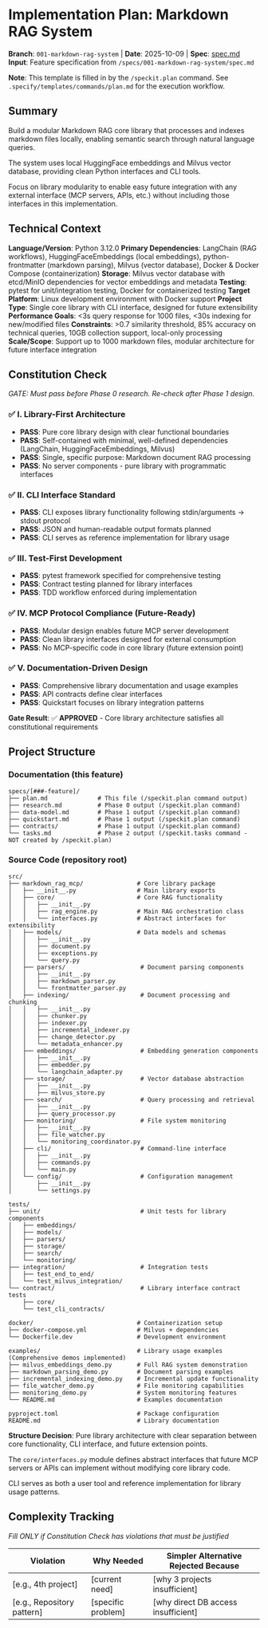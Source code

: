 # Implementation Plan: Markdown RAG System

**Branch**: `001-markdown-rag-system` | **Date**: 2025-10-09 | **Spec**: [spec.md](spec.md)
**Input**: Feature specification from `/specs/001-markdown-rag-system/spec.md`

**Note**: This template is filled in by the `/speckit.plan` command. See `.specify/templates/commands/plan.md` for the execution workflow.

## Summary

Build a modular Markdown RAG core library that processes and indexes markdown files locally, enabling semantic search through natural language queries.

The system uses local HuggingFace embeddings and Milvus vector database, providing clean Python interfaces and CLI tools.

Focus on library modularity to enable easy future integration with any external interface (MCP servers, APIs, etc.) without including those interfaces in this implementation.

## Technical Context

**Language/Version**: Python 3.12.0
**Primary Dependencies**: LangChain (RAG workflows), HuggingFaceEmbeddings (local embeddings), python-frontmatter (markdown parsing), Milvus (vector database), Docker & Docker Compose (containerization)
**Storage**: Milvus vector database with etcd/MinIO dependencies for vector embeddings and metadata
**Testing**: pytest for unit/integration testing, Docker for containerized testing
**Target Platform**: Linux development environment with Docker support
**Project Type**: Single core library with CLI interface, designed for future extensibility
**Performance Goals**: <3s query response for 1000 files, <30s indexing for new/modified files
**Constraints**: >0.7 similarity threshold, 85% accuracy on technical queries, 10GB collection support, local-only processing
**Scale/Scope**: Support up to 1000 markdown files, modular architecture for future interface integration

## Constitution Check

*GATE: Must pass before Phase 0 research. Re-check after Phase 1 design.*

### ✅ I. Library-First Architecture

- **PASS**: Pure core library design with clear functional boundaries
- **PASS**: Self-contained with minimal, well-defined dependencies (LangChain, HuggingFaceEmbeddings, Milvus)
- **PASS**: Single, specific purpose: Markdown document RAG processing
- **PASS**: No server components - pure library with programmatic interfaces

### ✅ II. CLI Interface Standard

- **PASS**: CLI exposes library functionality following stdin/arguments → stdout protocol
- **PASS**: JSON and human-readable output formats planned
- **PASS**: CLI serves as reference implementation for library usage

### ✅ III. Test-First Development

- **PASS**: pytest framework specified for comprehensive testing
- **PASS**: Contract testing planned for library interfaces
- **PASS**: TDD workflow enforced during implementation

### ✅ IV. MCP Protocol Compliance (Future-Ready)

- **PASS**: Modular design enables future MCP server development
- **PASS**: Clean library interfaces designed for external consumption
- **PASS**: No MCP-specific code in core library (future extension point)

### ✅ V. Documentation-Driven Design

- **PASS**: Comprehensive library documentation and usage examples
- **PASS**: API contracts define clear interfaces
- **PASS**: Quickstart focuses on library integration patterns

**Gate Result**: ✅ **APPROVED** - Core library architecture satisfies all constitutional requirements

## Project Structure

### Documentation (this feature)

```plaintext
specs/[###-feature]/
├── plan.md              # This file (/speckit.plan command output)
├── research.md          # Phase 0 output (/speckit.plan command)
├── data-model.md        # Phase 1 output (/speckit.plan command)
├── quickstart.md        # Phase 1 output (/speckit.plan command)
├── contracts/           # Phase 1 output (/speckit.plan command)
└── tasks.md             # Phase 2 output (/speckit.tasks command - NOT created by /speckit.plan)
```

### Source Code (repository root)

```plaintext
src/
├── markdown_rag_mcp/               # Core library package
│   ├── __init__.py                 # Main library exports
│   ├── core/                       # Core RAG functionality
│   │   ├── __init__.py
│   │   ├── rag_engine.py           # Main RAG orchestration class
│   │   └── interfaces.py           # Abstract interfaces for extensibility
│   ├── models/                     # Data models and schemas
│   │   ├── __init__.py
│   │   ├── document.py
│   │   ├── exceptions.py
│   │   └── query.py
│   ├── parsers/                     # Document parsing components
│   │   ├── __init__.py
│   │   ├── markdown_parser.py
│   │   └── frontmatter_parser.py
│   ├── indexing/                    # Document processing and chunking
│   │   ├── __init__.py
│   │   ├── chunker.py
│   │   ├── indexer.py
│   │   ├── incremental_indexer.py
│   │   ├── change_detector.py
│   │   └── metadata_enhancer.py
│   ├── embeddings/                  # Embedding generation components
│   │   ├── __init__.py
│   │   ├── embedder.py
│   │   └── langchain_adapter.py
│   ├── storage/                     # Vector database abstraction
│   │   ├── __init__.py
│   │   ├── milvus_store.py
│   ├── search/                      # Query processing and retrieval
│   │   ├── __init__.py
│   │   ├── query_processor.py
│   ├── monitoring/                  # File system monitoring
│   │   ├── __init__.py
│   │   ├── file_watcher.py
│   │   └── monitoring_coordinator.py
│   ├── cli/                         # Command-line interface
│   │   ├── __init__.py
│   │   ├── commands.py
│   │   └── main.py
│   └── config/                      # Configuration management
│       ├── __init__.py
│       └── settings.py

tests/
├── unit/                            # Unit tests for library components
│   ├── embeddings/
│   ├── models/
│   ├── parsers/
│   ├── storage/
│   ├── search/
│   └── monitoring/
├── integration/                     # Integration tests
│   ├── test_end_to_end/
│   └── test_milvus_integration/
└── contract/                        # Library interface contract tests
    ├── core/
    └── test_cli_contracts/

docker/                             # Containerization setup
├── docker-compose.yml              # Milvus + dependencies
└── Dockerfile.dev                  # Development environment

examples/                           # Library usage examples (Comprehensive demos implemented)
├── milvus_embeddings_demo.py       # Full RAG system demonstration
├── markdown_parsing_demo.py        # Document parsing examples
├── incremental_indexing_demo.py    # Incremental update functionality
├── file_watcher_demo.py            # File monitoring capabilities
├── monitoring_demo.py              # System monitoring features
└── README.md                       # Examples documentation

pyproject.toml                      # Package configuration
README.md                           # Library documentation
```

**Structure Decision**: Pure library architecture with clear separation between core functionality, CLI interface, and future extension points.

The `core/interfaces.py` module defines abstract interfaces that future MCP servers or APIs can implement without modifying core library code.

CLI serves as both a user tool and reference implementation for library usage patterns.

## Complexity Tracking

*Fill ONLY if Constitution Check has violations that must be justified*

| Violation | Why Needed | Simpler Alternative Rejected Because |
|-----------|------------|-------------------------------------|
| [e.g., 4th project] | [current need] | [why 3 projects insufficient] |
| [e.g., Repository pattern] | [specific problem] | [why direct DB access insufficient] |
